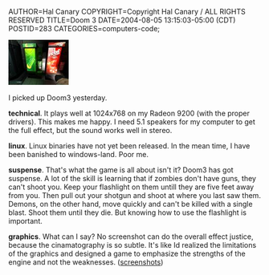 AUTHOR=Hal Canary
COPYRIGHT=Copyright Hal Canary / ALL RIGHTS RESERVED
TITLE=Doom 3
DATE=2004-08-05 13:15:03-05:00 (CDT)
POSTID=283
CATEGORIES=computers-code;

[![[]](/images/thumb/2004-08-04_shot00001.jpg)](/p/doom)

I picked up Doom3 yesterday.

**technical**. It plays well at 1024x768 on my Radeon 9200 (with the proper drivers). This makes me happy. I need 5.1 speakers for my computer to get the full effect, but the sound works well in stereo.

**linux**. Linux binaries have not yet been released. In the mean time, I have been banished to windows-land. Poor me.

**suspense**. That's what the game is all about isn't it? Doom3 has got suspense. A lot of the skill is learning that if zombies don't have guns, they can't shoot you. Keep your flashlight on them untill they are five feet away from you. Then pull out your shotgun and shoot at where you last saw them. Demons, on the other hand, move quickly and can't be killed with a single blast. Shoot them until they die. But knowing how to use the flashlight is important.

**graphics**. What can I say? No screenshot can do the overall effect justice, because the cinamatography is so subtle. It's like Id realized the limitations of the graphics and designed a game to emphasize the strengths of the engine and not the weaknesses. ([screenshots](/p/doom))
